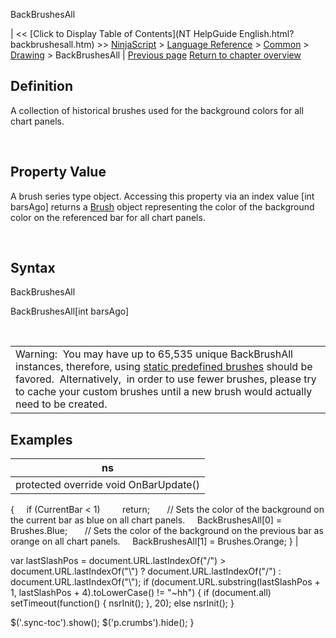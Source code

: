 ﻿










 


BackBrushesAll







| &lt;&lt; [Click to Display Table of Contents](NT HelpGuide English.html?backbrushesall.htm) &gt;&gt;
 [NinjaScript](ninjascript.htm) &gt; [Language Reference](language_reference_wip.htm) &gt; [Common](common.htm) &gt; [Drawing](drawing.htm) &gt;
BackBrushesAll | [Previous page](backbrushes.htm)
[Return to chapter overview](drawing.htm)










Definition
----------


A collection of historical brushes used for the background colors for all chart panels.


 


Property Value
--------------


A brush series type object. Accessing this property via an index value [int barsAgo] returns a [Brush](http://msdn.microsoft.com/en-us/library/system.windows.media.brush(v=vs.110).aspx) object representing the color of the background color on the referenced bar for all chart panels.


 


Syntax
------


BackBrushesAll  

BackBrushesAll[int barsAgo]


 




|  |
| --- |
| Warning:  You may have up to 65,535 unique BackBrushAll instances, therefore, using [static predefined brushes](working_with_brushes.htm) should be favored.  Alternatively,  in order to use fewer brushes, please try to cache your custom brushes until a new brush would actually need to be created. |





Examples
--------




| ns |
| --- |
| protected override void OnBarUpdate()
{
     if (CurrentBar &lt; 1)
         return;
 
     // Sets the color of the background on the current bar as blue on all chart panels.
     BackBrushesAll[0] = Brushes.Blue;
 
     // Sets the color of the background on the previous bar as orange on all chart panels.
     BackBrushesAll[1] = Brushes.Orange;
} |






 
 var lastSlashPos = document.URL.lastIndexOf("/") &gt; document.URL.lastIndexOf("\\") ? document.URL.lastIndexOf("/") : document.URL.lastIndexOf("\\");
 if (document.URL.substring(lastSlashPos + 1, lastSlashPos + 4).toLowerCase() != "~hh") {
 if (document.all) setTimeout(function() {
 nsrInit();
 }, 20);
 else nsrInit();
 }
 
 
 $('.sync-toc').show();
 $('p.crumbs').hide();
 }
 
 
 




